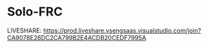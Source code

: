 # Solo-FRC
LIVESHARE: https://prod.liveshare.vsengsaas.visualstudio.com/join?CA9078E26DC2CA799B2E4ACDB20CEDF7995A
